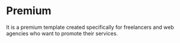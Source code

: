 # Premium
It is a premium template created specifically for freelancers and web agencies who want to promote their services.
